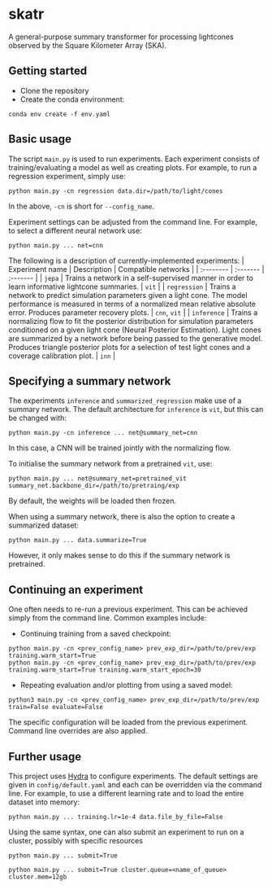 # skatr
A general-purpose summary transformer for processing lightcones observed by the Square Kilometer Array (SKA).

## Getting started
- Clone the repository
- Create the conda environment:
```
conda env create -f env.yaml
```

## Basic usage
The script `main.py` is used to run experiments. Each experiment consists of training/evaluating a model as well as creating plots. For example, to run a regression experiment, simply use:
```
python main.py -cn regression data.dir=/path/to/light/cones
```
In the above, `-cn` is short for `--config_name`.

Experiment settings can be adjusted from the command line. For example, to select a different neural network use:
```
python main.py ... net=cnn
```

The following is a description of currently-implemented experiments:
| Experiment name | Description | Compatible networks |
| :-------- | :------- | :------- |
| `jepa` | Trains a network in a self-supervised manner in order to learn informative lightcone summaries. | `vit` |
| `regression` | Trains a network to predict simulation parameters given a light cone. The model performance is measured in terms of a normalized mean relative absolute error. Produces parameter recovery plots. | `cnn`, `vit` |
| `inference` | Trains a normalizing flow to fit the posterior distribution for simulation parameters conditioned on a given light cone (Neural Posterior Estimation). Light cones are summarized by a network before being passed to the generative model. Produces triangle posterior plots for a selection of test light cones and a coverage calibration plot. | `inn` |

## Specifying a summary network
The experiments `inference` and `summarized_regression` make use of a summary network. The default architecture for `inference` is `vit`, but this can be changed with:
```
python main.py -cn inference ... net@summary_net=cnn
```
In this case, a CNN will be trained jointly with the normalizing flow.

To initialise the summary network from a pretrained `vit`, use:
```
python main.py ... net@summary_net=pretrained_vit summary_net.backbone_dir=/path/to/pretraing/exp
```
By default, the weights will be loaded then frozen.

When using a summary network, there is also the option to create a summarized dataset:
```
python main.py ... data.summarize=True
```
However, it only makes sense to do this if the summary network is pretrained.


## Continuing an experiment
One often needs to re-run a previous experiment. This can be achieved simply from the command line. Common examples include:

- Continuing training from a saved checkpoint:
```
python main.py -cn <prev_config_name> prev_exp_dir=/path/to/prev/exp training.warm_start=True  
python main.py -cn <prev_config_name> prev_exp_dir=/path/to/prev/exp training.warm_start=True training.warm_start_epoch=30
```
- Repeating evaluation and/or plotting from using a saved model:
```
python3 main.py -cn <prev_config_name> prev_exp_dir=/path/to/prev/exp train=False evaluate=False 
```
The specific configuration will be loaded from the previous experiment. Command line overrides are also applied.

## Further usage
This project uses [Hydra](https://hydra.cc/docs/intro/) to configure experiments. The default settings are given in `config/default.yaml` and each can be overridden via the command line. For example, to use a different learning rate and to load the entire dataset into memory:
```
python main.py ... training.lr=1e-4 data.file_by_file=False
```
Using the same syntax, one can also submit an experiment to run on a cluster, possibly with specific resources
```
python main.py ... submit=True
```
```
python main.py ... submit=True cluster.queue=<name_of_queue> cluster.mem=12gb
```
